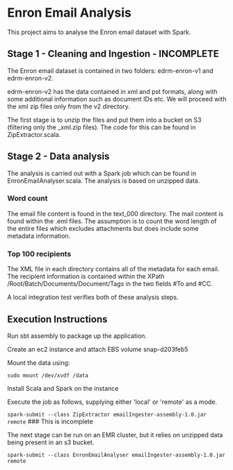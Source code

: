 # Enron Email Analysis

This project aims to analyse the Enron email dataset with Spark. 

## Stage 1 - Cleaning and Ingestion - INCOMPLETE

The Enron email dataset is contained in two folders: edrm-enron-v1 and edrm-enron-v2.

edrm-enron-v2 has the data contained in xml and pst formats, along with some additional information such as document IDs etc.
We will proceed with the xml zip files only from the v2 directory.

The first stage is to unzip the files and put them into a bucket on S3 (filtering only the _xml.zip files). 
The code for this can be found in ZipExtractor.scala.

## Stage 2 - Data analysis

The analysis is carried out with a Spark job which can be found in EnronEmailAnalyser.scala.
The analysis is based on unzipped data.

### Word count

The email file content is found in the text_000 directory. The mail content is found within the .eml files.
The assumption is to count the word length of the entire files which excludes attachments but does include some metadata information.

### Top 100 recipients

The XML file in each directory contains all of the metadata for each email.
The recipient information is contained within the XPath /Root/Batch/Documents/Document/Tags in the two fields #To and #CC.

A local integration test verifies both of these analysis steps.


## Execution Instructions

Run sbt assembly to package up the application.

Create an ec2 instance and attach EBS volume snap-d203feb5

Mount the data using: 

```sudo mount /dev/xvdf /data```

Install Scala and Spark on the instance

Execute the job as follows, supplying either 'local' or 'remote' as a mode.

```spark-submit --class ZipExtractor emailIngester-assembly-1.0.jar remote``` ### This is incomplete

The next stage can be run on an EMR cluster, but it relies on unzipped data being present in an s3 bucket.

```spark-submit --class EnronEmailAnalyser emailIngester-assembly-1.0.jar remote```